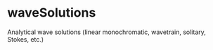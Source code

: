 waveSolutions
=============

Analytical wave solutions (linear monochromatic, wavetrain, solitary, Stokes, etc.)
